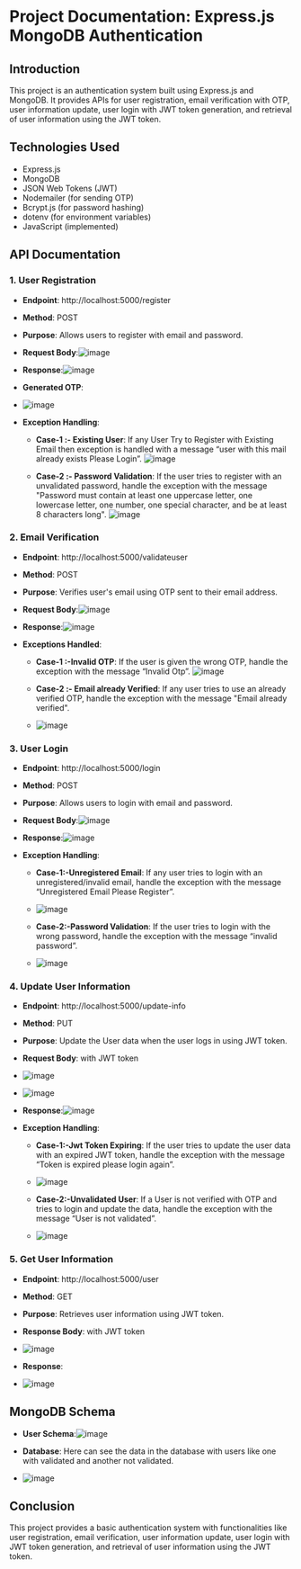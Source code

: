 # Project Documentation: Express.js MongoDB Authentication

## Introduction
This project is an authentication system built using Express.js and MongoDB. It provides APIs for user registration, email verification with OTP, user information update, user login with JWT token generation, and retrieval of user information using the JWT token.

## Technologies Used
- Express.js
- MongoDB
- JSON Web Tokens (JWT)
- Nodemailer (for sending OTP)
- Bcrypt.js (for password hashing)
- dotenv (for environment variables)
- JavaScript (implemented)

## API Documentation

### 1. User Registration
- **Endpoint**: http://localhost:5000/register
- **Method**: POST
- **Purpose**: Allows users to register with email and password.
- **Request Body**:![image](https://github.com/naveena52/express-mongodb/assets/106575001/85bd5ac3-392a-470a-ad12-1269a8ed0b37)
- **Response**:![image](https://github.com/naveena52/Employee-Details/assets/106575001/196e1256-75a0-4522-bc79-eb82089b965c)

- **Generated OTP**:
- ![image](https://github.com/naveena52/Employee-Details/assets/106575001/0b3d3733-0780-4ada-9bd4-22308d0ab7fd)

- **Exception Handling**:
  - **Case-1 :- Existing User**: If any User Try to Register with Existing Email then exception is handled with a message “user with this mail already exists Please Login”.
     ![image](https://github.com/naveena52/Employee-Details/assets/106575001/5865d304-c139-499a-b73d-af319bdc1a52)

  - **Case-2 :- Password Validation**: If the user tries to register with an unvalidated password, handle the exception with the message "Password must contain at least one uppercase letter, one lowercase letter, one number, one special character, and be at least 8 characters long".
     ![image](https://github.com/naveena52/Employee-Details/assets/106575001/104a7d19-9ba4-49d6-b587-4e372ab6c9b9)
    
### 2. Email Verification
- **Endpoint**: http://localhost:5000/validateuser
- **Method**: POST
- **Purpose**: Verifies user's email using OTP sent to their email address.
- **Request Body**:![image](https://github.com/naveena52/Employee-Details/assets/106575001/96394e5a-1f6e-429d-9850-01e1ca1e7ba8)

- **Response**:![image](https://github.com/naveena52/Employee-Details/assets/106575001/acf8f05e-cefb-4b38-bcd3-3e6915f5316a)

- **Exceptions Handled**:
  - **Case-1 :-Invalid OTP**: If the user is given the wrong OTP, handle the exception with the message “Invalid Otp”.
      ![image](https://github.com/naveena52/Employee-Details/assets/106575001/89ee1a80-6625-47c7-9085-8b6f7e4ca526)

  - **Case-2 :- Email already Verified**: If any user tries to use an already verified OTP, handle the exception with the message "Email already verified".
  - ![image](https://github.com/naveena52/Employee-Details/assets/106575001/bff1edb5-2bf8-41d2-ae63-ff873138135f)


### 3. User Login
- **Endpoint**: http://localhost:5000/login
- **Method**: POST
- **Purpose**: Allows users to login with email and password.
- **Request Body**:![image](https://github.com/naveena52/Employee-Details/assets/106575001/f847e326-92fc-43c7-b8e8-99eaabf9611a)

- **Response**:![image](https://github.com/naveena52/Employee-Details/assets/106575001/b82dfe27-d771-4395-b8ef-28b5b513534f)

- **Exception Handling**:
  - **Case-1:-Unregistered Email**: If any user tries to login with an unregistered/invalid email, handle the exception with the message “Unregistered Email Please Register”.
  - ![image](https://github.com/naveena52/Employee-Details/assets/106575001/51ccefcf-2b69-4e81-83b1-e9ecb8c54831)

  - **Case-2:-Password Validation**: If the user tries to login with the wrong password, handle the exception with the message “invalid password”.
  - ![image](https://github.com/naveena52/Employee-Details/assets/106575001/47ca2213-d3bd-4f89-be91-6560a36b68ac)


### 4. Update User Information
- **Endpoint**: http://localhost:5000/update-info
- **Method**: PUT
- **Purpose**: Update the User data when the user logs in using JWT token.
- **Request Body**: with JWT token
- ![image](https://github.com/naveena52/Employee-Details/assets/106575001/0e3a06e0-75a4-4be5-9174-c5b07080daf4)
- ![image](https://github.com/naveena52/Employee-Details/assets/106575001/82df9fb8-0a77-433f-91d4-4c4cb3bfde25)

- **Response**:![image](https://github.com/naveena52/Employee-Details/assets/106575001/57a0e819-98da-4b5a-b053-f5c44e56e678)

- **Exception Handling**:
  - **Case-1:-Jwt Token Expiring**: If the user tries to update the user data with an expired JWT token, handle the exception with the message “Token is expired please login again”.
  - ![image](https://github.com/naveena52/Employee-Details/assets/106575001/89da2cad-c927-44d0-8ed4-1eaa87691dec)

  - **Case-2:-Unvalidated User**: If a User is not verified with OTP and tries to login and update the data, handle the exception with the message “User is not validated”.
  - ![image](https://github.com/naveena52/Employee-Details/assets/106575001/5dc27485-292b-4aad-9dc0-73f59513993e)


### 5. Get User Information
- **Endpoint**: http://localhost:5000/user
- **Method**: GET
- **Purpose**: Retrieves user information using JWT token.
- **Response Body**: with JWT token
- ![image](https://github.com/naveena52/Employee-Details/assets/106575001/af91bd94-a289-4742-ac50-e4501ff29edc)

- **Response**:
- ![image](https://github.com/naveena52/Employee-Details/assets/106575001/081da794-26ab-439a-b131-98ffad197a1a)


## MongoDB Schema
- **User Schema**:![image](https://github.com/naveena52/Employee-Details/assets/106575001/9396fd01-48b2-413c-8629-b0cf1620d575)

- **Database**: Here can see the data in the database with users like one with validated and another not validated.
- ![image](https://github.com/naveena52/Employee-Details/assets/106575001/bff44bef-75a3-4b49-8910-614bcedaffe4)


## Conclusion
This project provides a basic authentication system with functionalities like user registration, email verification, user information update, user login with JWT token generation, and retrieval of user information using the JWT token.

